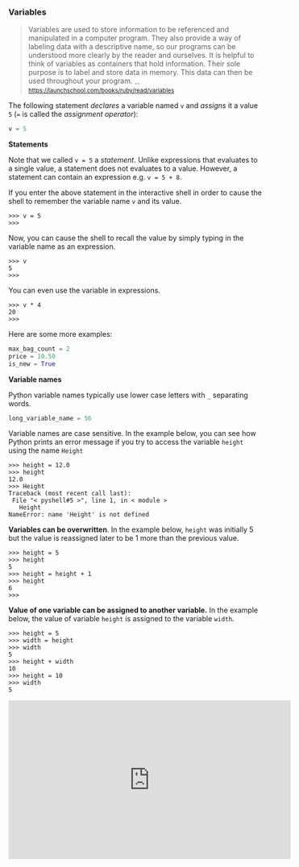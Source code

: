 ### Variables

>Variables are used to store information to be referenced and manipulated in a computer program. They also provide a way of labeling data with a descriptive name, so our programs can be understood more clearly by the reader and ourselves. It is helpful to think of variables as containers that hold information. Their sole purpose is to label and store data in memory. This data can then be used throughout your program. <sub>--https://launchschool.com/books/ruby/read/variables</sub>

The following statement _<tooltip content="creates">declares</tooltip>_ a variable named `v` and _assigns_ it a value `5` (`=` is called the _assignment operator_):
```python
v = 5
``` 

<tip-box> 

**Statements**

Note that we called `v = 5` a _statement_. Unlike expressions that evaluates to a single value, a statement does not evaluates to a value. However, a statement can contain an expression e.g. `v = 5 + 8`.
</tip-box>

If you enter the above statement in the interactive shell in order to cause the shell to remember the variable name `v` and its value. 
```
>>> v = 5
>>> 
```
Now, you can cause the shell to recall the value by simply typing in the variable name as an expression.
```
>>> v
5
>>> 
```
You can even use the variable in expressions.
```
>>> v * 4
20
>>>
```

Here are some more examples:

```python
max_bag_count = 2
price = 10.50
is_new = True
```

<tip-box> 

**Variable names**

Python variable names typically use lower case letters with `_` separating words. 
```python
long_variable_name = 56
```

Variable names are case sensitive. In the example below, you can see how Python prints an error message if you try to access the variable `height` using the name `Height`
```
>>> height = 12.0
>>> height
12.0
>>> Height
Traceback (most recent call last):
 File "< pyshell#5 >", line 1, in < module >
   Height
NameError: name 'Height' is not defined
``` 
</tip-box>

**Variables can be overwritten**. In the example below, `height` was initially 5 but the value is reassigned later to be 1 more than the previous value.

```
>>> height = 5
>>> height
5
>>> height = height + 1
>>> height
6
>>> 
```

**Value of one variable can be assigned to another variable.** In the example below, the value of variable `height` is assigned to the variable `width`.
```
>>> height = 5
>>> width = height
>>> width
5
>>> height + width
10
>>> height = 10
>>> width
5
```

<panel type="seamless" header="%%:tv: Variables%%">

<iframe width="560" height="315" src="https://www.youtube.com/embed/7qHMXu99d88?rel=0&start=417&end=614&version=3" frameborder="0" allowfullscreen></iframe>

</panel><p/>